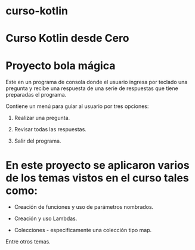 # curso-kotlin

# Curso Kotlin desde Cero

# Proyecto bola mágica

Este  en un programa de consola donde el usuario ingresa por teclado una pregunta y recibe una  respuesta de una  serie de respuestas que tiene preparadas el programa.

Contiene un menú para guiar al usuario por tres opciones:

1) Realizar una pregunta.

2) Revisar todas las respuestas.

3) Salir del programa.


# En este proyecto se aplicaron varios de los temas vistos en el curso tales como:

 * Creación de funciones y uso de parámetros nombrados.

 * Creación y uso  Lambdas.

 * Colecciones - especificamente una colección tipo map.

Entre otros temas.



